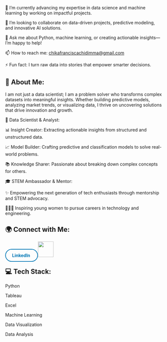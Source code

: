🔭 I’m currently advancing my expertise in data science and machine learning by working on impactful projects.

👯 I’m looking to collaborate on data-driven projects, predictive modeling, and innovative AI solutions.

💬 Ask me about Python, machine learning, or creating actionable insights—I’m happy to help!

📫 How to reach me: chikafranciscachidimma@gmail.com

⚡ Fun fact: I turn raw data into stories that empower smarter decisions.

**💫 About Me:** 
---
I am not just a data scientist; I am a problem solver who transforms complex datasets into meaningful insights. Whether building predictive models, analyzing market trends, or visualizing data, I thrive on uncovering solutions that drive innovation and growth.

🤖 Data Scientist & Analyst:

📊 Insight Creator: Extracting actionable insights from structured and unstructured data. 

📈 Model Builder: Crafting predictive and classification models to solve real-world problems. 

📚 Knowledge Sharer: Passionate about breaking down complex concepts for others.

🎓 STEM Ambassador & Mentor:

✨ Empowering the next generation of tech enthusiasts through mentorship and STEM advocacy. 

👩🏽‍🏫 Inspiring young women to pursue careers in technology and engineering.

**🌍 Connect with Me:**
---
<a href="https://www.linkedin.com/in/chika-francisca-chidimma-659428203/" style="text-decoration: none; color: #0077b5; border: 2px solid #0077b5; padding: 10px 20px; border-radius: 30px; font-weight: bold;">
  LinkedIn
</a>

<a href="https://www.facebook.com/share/163jjSDmPZ/?mibextid=wwXIfr">
  <img src="https://upload.wikimedia.org/wikipedia/commons/5/51/Facebook_f_logo_%282019%29.svg" width="50" height="50"/>
</a>

**💻 Tech Stack:**
---
Python 

Tableau 

Excel 

Machine Learning 

Data Visualization 

Data Analysis
